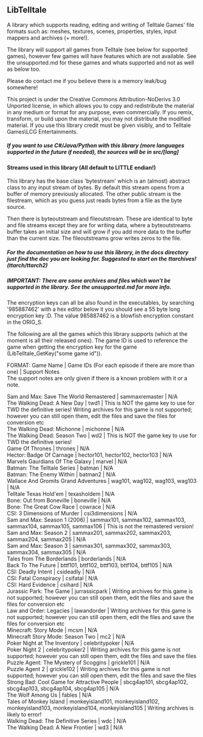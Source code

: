 ## LibTelltale
A library which supports reading, editing and writing of Telltale Games' file formats such as: meshes, textures, scenes, properties, styles, input mappers and archives (+ more!).

The library will support all games from Telltale (see below for supported games), however few games will have features which are not available. See the unsupported.md for these games and whats supported and not as well as below too.

Please do contact me if you believe there is a memory leak/bug somewhere! 

This project is under the Creative Commons Attribution-NoDerivs 3.0 Unported license, in which allows you to copy and redistribute the material in any medium or format for any purpose, even commercially. If you remix, transform, or build upon the material, you may not distribute the modified material. If you use this library credit must be given visibly, and to Telltale Games\LCG Entertainments.

##### If you want to use C#/Java/Python with this library (more languages supported in the future if needed), the sources will be in src/[lang]

#### Streams used in this library (All default to LITTLE endian!)

This library has the base class 'bytestream' which is an (almost) abstract class to any input stream of bytes. By default this stream opens from a buffer of memory previously allocated. The other public stream is the filestream, which as you guess just reads bytes from a file as the byte source.

Then there is byteoutstream and fileoutstream. These are identical to byte and file streams except they are for writing data, where a byteoutstreams buffer takes an initial size and will grow if you add more data to the buffer than the current size. The fileoutstreams grow writes zeros to the file.

##### For the documentation on how to use this library, in the docs directory just find the doc you are looking for. Suggested to start on the ttarchives! (ttarch/ttarch2)

##### IMPORTANT: There are some archives and files which won't be supported in the library. See the unsupported.md for more info.

The encryption keys can all be also found in the executables, by searching '985887462' with a hex editor below it you should see a 55 byte long encryption key :D. The value 985887462 is a blowfish encryption constant in the ORIG_S.

The following are all the games which this library supports (which at the moment is all their released ones). The game ID is used to reference the game when getting the encryption key for the game (LibTelltale_GetKey("some game id")).

FORMAT: Game Name | Game IDs (For each episode if there are more than one) | Support Notes <br /> 
The support notes are only given if there is a known problem with it or a note.

Sam and Max: Save The World Remastered | sammaxremaster | N/A<br /> 
The Walking Dead: A New Day | twd1 | This is NOT the game key to use for TWD the definitive series! Writing archives for this game is not supported; however you can still open them, edit the files and save the files for conversion etc<br /> 
The Walking Dead: Michonne | michonne | N/A<br /> 
The Walking Dead: Season Two | wd2 | This is NOT the game key to use for TWD the definitive series! <br /> 
Game Of Thrones | thrones | N/A<br /> 
Hector: Badge Of Carnage | hector101, hector102, hector103 | N/A<br /> 
Marvels Gaurdians Of The Galaxy | marvel | N/A<br /> 
Batman: The Telltale Series | batman | N/A<br /> 
Batman: The Enemy Within | batman2 | N/A<br /> 
Wallace And Gromits Grand Adventures | wag101, wag102, wag103, wag103 | N/A<br /> 
Telltale Texas Hold'em | texasholdem | N/A<br /> 
Bone: Out from Boneville | boneville | N/A<br /> 
Bone: The Great Cow Race | cowrace | N/A<br /> 
CSI: 3 Dimensions of Murder | csi3dimensions | N/A<br /> 
Sam and Max: Season 1 (2006) | sammax101, sammax102, sammax103, sammax104, sammax105, sammax106 | This is not the remastered version!<br /> 
Sam and Max: Season 2 | sammax201, sammax202, sammax203, sammax204, sammax205 | N/A<br /> 
Sam and Max: Season 3 | sammax301, sammax302, sammax303, sammax304, sammax305 | N/A<br /> 
Tales from The Borderlands | borderlands | N/A<br /> 
Back To The Future | bttf101, bttf102, bttf103, bttf104, bttf105 | N/A<br /> 
CSI: Deadly Intent | csideadly | N/A<br /> 
CSI: Fatal Conspiracy | csifatal | N/A<br /> 
CSI: Hard Evidence | csihard | N/A<br /> 
Jurassic Park: The Game | jurrassicpark | Writing archives for this game is not supported; however you can still open them, edit the files and save the files for conversion etc<br /> 
Law and Order: Legacies | lawandorder | Writing archives for this game is not supported; however you can still open them, edit the files and save the files for conversion etc<br /> 
Minecraft: Story Mode | mcsm | N/A<br /> 
Minecraft Story Mode: Season Two | mc2 | N/A<br /> 
Poker Night at The Inventory | celebritypoker | N/A<br /> 
Poker Night 2 | celebritypoker2 | Writing archives for this game is not supported; however you can still open them, edit the files and save the files <br /> 
Puzzle Agent: The Mystery of Scoggins | grickle101 | N/A<br /> 
Puzzle Agent 2 | grickle102 |  Writing archives for this game is not supported; however you can still open them, edit the files and save the files <br /> 
Strong Bad: Cool Game for Attractive People | sbcg4ap101, sbcg4ap102, sbcg4ap103, sbcg4ap104, sbcg4ap105 | N/A<br /> 
The Wolf Among Us | fables | N/A<br /> 
Tales of Monkey Island | monkeyisland101, monkeyisland102, monkeyisland103, monkeyisland104, monkeyisland105 | Writing archives is likely to error!<br /> 
Walking Dead: The Definitive Series | wdc | N/A<br /> 
The Walking Dead: A New Frontier | wd3 | N/A






























